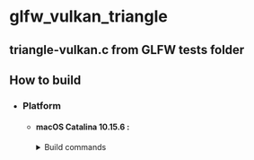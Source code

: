 # glfw_vulkan_triangle
## triangle-vulkan.c from GLFW tests folder

## How to build

* ### Platform
  * #### macOS Catalina 10.15.6 :
	<details>
	<summary>Build commands</summary>
	
	  ##### Links :
          
	  - If `xcode-select` does not work, download dmg file manually : [Command_Line_Tools_for_Xcode_12.dmg](https://download.developer.apple.com/Developer_Tools/Command_Line_Tools_for_Xcode_12/Command_Line_Tools_for_Xcode_12.dmg)
	  - Also work with GM version. GM suffix means Gold Master, the final build before distribution of the official release.
                         [Command_Line_Tools_for_Xcode_12_GM_seed.dmg](https://download.developer.apple.com/Developer_Tools/Command_Line_Tools_for_Xcode_12_GM_seed/Command_Line_Tools_for_Xcode_12_GM_seed.dmg)
	  - Apple Developer website : [Command_Line_Tools_for_Xcode](https://developer.apple.com/download/more/?=command%20line%20tools)
	  - [clang+llvm-10.0.0-x86_64-apple-darwin.tar.xz](https://github.com/llvm/llvm-project/releases/download/llvmorg-10.0.0/clang+llvm-10.0.0-x86_64-apple-darwin.tar.xz)
   
   
	  ##### Steps :
                   
        xcode-select reset && xcode-select --install
    
        brew install ninja cmake
    
        Download Pre-Built Binaries and untar in your project directory clang+llvm-10.0.0-x86_64-apple-darwin.tar.xz
        
        in zsh terminal, make sure to be in the project directory, do :  ./compile.sh
    
	</details>
